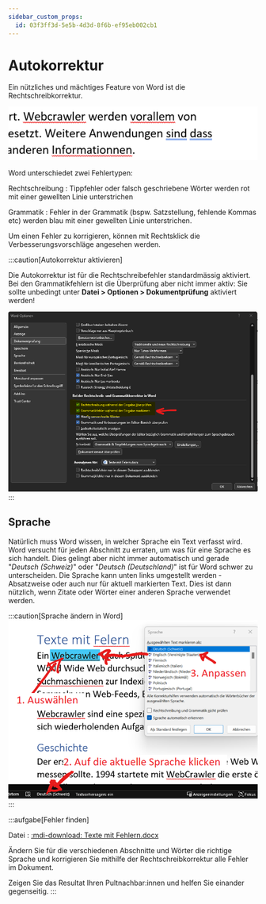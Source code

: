 ```yaml
---
sidebar_custom_props:
  id: 03f3ff3d-5e5b-4d3d-8f6b-ef95eb002cb1
---
```

# Autokorrektur

Ein nützliches und mächtiges Feature von Word ist die Rechtschreibkorrektur.

![Hervorgehobene Fehler in Word](images/04-fehler.png)

Word unterschiedet zwei Fehlertypen:

<span className="wiggly red">Rechtschreibung</span>
: Tippfehler oder falsch geschriebene Wörter werden rot mit einer gewellten Linie unterstrichen

<span className="wiggly blue">Grammatik</span>
: Fehler in der Grammatik (bspw. Satzstellung, fehlende Kommas etc) werden blau mit einer gewellten Linie unterstrichen.

Um einen Fehler zu korrigieren, können mit Rechtsklick die Verbesserungsvorschläge angesehen werden.

:::caution[Autokorrektur aktivieren]

Die Autokorrektur ist für die Rechtschreibefehler standardmässig aktiviert. Bei den Grammatikfehlern ist die Überprüfung aber nicht immer aktiv: Sie sollte unbedingt unter __Datei > Optionen > Dokumentprüfung__ aktiviert werden!

![:mdi-checkbox-marked--blue: Grammatikfehler während der Eingabe markieren --width=550px](images/04-grammatik.png)
:::

## Sprache

Natürlich muss Word wissen, in welcher Sprache ein Text verfasst wird. Word versucht für jeden Abschnitt zu erraten, um was für eine Sprache es sich handelt. Dies gelingt aber nicht immer automatisch und gerade "*Deutsch (Schweiz)*" oder "*Deutsch (Deutschland)*" ist für Word schwer zu unterscheiden. Die Sprache kann unten links umgestellt werden - Absatzweise oder auch nur für aktuell markierten Text. Dies ist dann nützlich, wenn Zitate oder Wörter einer anderen Sprache verwendet werden.

:::caution[Sprache ändern in Word]
![Sprache ändern](images/04-therasus.png)
:::

:::aufgabe[Fehler finden]
<Answer type="state" webKey="619f5c1b-786f-451a-9b78-554403f298c6" />

Datei
: [:mdi-download: Texte mit Fehlern.docx](files/ex04-Texte-mit-Felern.docx)

Ändern Sie für die verschiedenen Abschnitte und Wörter die richtige Sprache und korrigieren Sie mithilfe der Rechtschreibkorrektur alle Fehler im Dokument.

Zeigen Sie das Resultat Ihren Pultnachbar:innen und helfen Sie einander gegenseitig.
:::